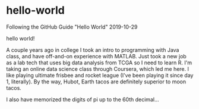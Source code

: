 # hello-world
Following the GitHub Guide "Hello World" 2019-10-29

hello world!

A couple years ago in college I took an intro to programming with Java class, and have off-and-on experience with MATLAB. Just took a new job as a lab tech that uses big data analysis from TCGA so I need to learn R. I'm taking an online data science class through Coursera, which led me here.
I like playing ultimate frisbee and rocket league (I've been playing it since day 1, literally).
By the way, Hubot, Earth tacos are definitely superior to moon tacos.

I also have memorized the digits of pi up to the 60th decimal...